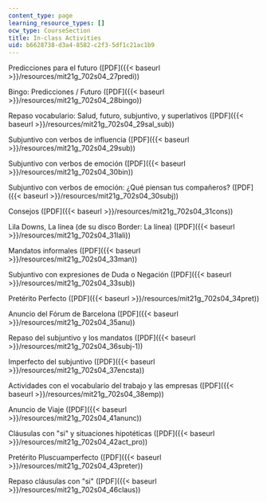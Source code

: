 ```yaml
---
content_type: page
learning_resource_types: []
ocw_type: CourseSection
title: In-class Activities
uid: b6628738-d3a4-8582-c2f3-5df1c21ac1b9
---
```


Predicciones para el futuro ([PDF]({{< baseurl >}}/resources/mit21g_702s04_27predi))

Bingo: Predicciones / Futuro ([PDF]({{< baseurl >}}/resources/mit21g_702s04_28bingo))

Repaso vocabulario: Salud, futuro, subjuntivo, y superlativos ([PDF]({{< baseurl >}}/resources/mit21g_702s04_29sal_sub))

Subjuntivo con verbos de influencia ([PDF]({{< baseurl >}}/resources/mit21g_702s04_29sub))

Subjuntivo con verbos de emoción ([PDF]({{< baseurl >}}/resources/mit21g_702s04_30bin))

Subjuntivo con verbos de emoción: ¿Qué piensan tus compañeros? ([PDF]({{< baseurl >}}/resources/mit21g_702s04_30subj))

Consejos ([PDF]({{< baseurl >}}/resources/mit21g_702s04_31cons))

Lila Downs, La línea (de su disco Border: La línea) ([PDF]({{< baseurl >}}/resources/mit21g_702s04_31lali))

Mandatos informales ([PDF]({{< baseurl >}}/resources/mit21g_702s04_33man))

Subjuntivo con expresiones de Duda o Negación ([PDF]({{< baseurl >}}/resources/mit21g_702s04_33sub))

Pretérito Perfecto ([PDF]({{< baseurl >}}/resources/mit21g_702s04_34pret))

Anuncio del Fórum de Barcelona ([PDF]({{< baseurl >}}/resources/mit21g_702s04_35anu))

Repaso del subjuntivo y los mandatos ([PDF]({{< baseurl >}}/resources/mit21g_702s04_36subj-1))

Imperfecto del subjuntivo ([PDF]({{< baseurl >}}/resources/mit21g_702s04_37encsta))

Actividades con el vocabulario del trabajo y las empresas ([PDF]({{< baseurl >}}/resources/mit21g_702s04_38emp))

Anuncio de Viaje ([PDF]({{< baseurl >}}/resources/mit21g_702s04_41anunc))

Cláusulas con "si" y situaciones hipotéticas ([PDF]({{< baseurl >}}/resources/mit21g_702s04_42act_pro))

Pretérito Pluscuamperfecto ([PDF]({{< baseurl >}}/resources/mit21g_702s04_43preter))

Repaso cláusulas con "si" ([PDF]({{< baseurl >}}/resources/mit21g_702s04_46claus))